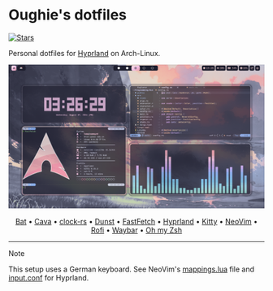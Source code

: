 # Oughie's dotfiles

[![Stars](https://img.shields.io/github/stars/Oughie/dotfiles)](https://github.com/Oughie/dotfiles/stargazers)

Personal dotfiles for [Hyprland](https://hyprland.org/) on Arch-Linux.

![presentation_hyprland](screenshots/hyprland.png "Screenshot (hyprland)")

<p align="center">
    <a href=".config/bat">Bat</a> •
    <a href=".config/cava">Cava</a> •
    <a href=".config/clock-rs">clock-rs</a> •
    <a href=".config/dunst">Dunst</a> •
    <a href=".config/fastfetch">FastFetch</a> •
    <a href=".config/hypr">Hyprland</a> •
    <a href=".config/kitty">Kitty</a> •
    <a href=".config/nvim">NeoVim</a> •
    <a href=".config/rofi">Rofi</a> •
    <a href=".config/waybar">Waybar</a> •
    <a href=".config/zsh">Oh my Zsh</a>
</p>

---
> [!NOTE]
> This setup uses a German keyboard. See NeoVim's [mappings.lua][mappings-lua] file and [input.conf][input-conf] for Hyprland.

[mappings-lua]: https://github.com/Oughie/dotfiles/blob/main/.config/nvim/lua/user/mappings.lua?plain=1#L16-L19
[input-conf]: https://github.com/Oughie/dotfiles/blob/7fe0b77fd02e33a068c71bb5c35dc62c51c96847/.config/hypr/modules/input.conf?plain=1#L2
